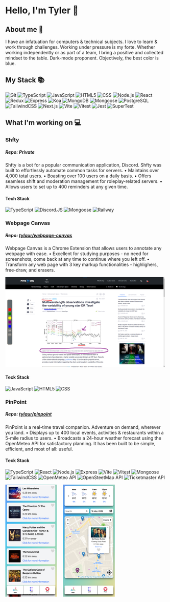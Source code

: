 # Hello, I'm Tyler 👋

## About me 🤔
I have an infatuation for computers & technical subjects. I love to learn & work through challenges. Working under pressure is my forte. Whether working independently or as part of a team, I bring a positive and collected mindset to the table.
Dark-mode proponent. Objectively, the best color is blue.

## My Stack 📚
![Git](https://img.shields.io/badge/-Git-F05032?logo=git&logoColor=white)
![TypeScript](https://img.shields.io/badge/-TypeScript-3178C6?logo=typescript&logoColor=white)
![JavaScript](https://img.shields.io/badge/-JavaScript-F7DF1E?logo=javascript&logoColor=white)
![HTML5](https://img.shields.io/badge/-HTML5-E34F26?logo=html5&logoColor=white)
![CSS](https://img.shields.io/badge/-CSS-663399?logo=css&logoColor=white)
![Node.js](https://img.shields.io/badge/-Node.js-339933?logo=nodedotjs&logoColor=white)
![React](https://img.shields.io/badge/-React-61DAFB?logo=react&logoColor=black)
![Redux](https://img.shields.io/badge/-Redux-764ABC?logo=redux&logoColor=white)
![Express](https://img.shields.io/badge/-Express-000000?logo=express&logoColor=white)
![Koa](https://img.shields.io/badge/-Koa-333333?logo=koa&logoColor=white)
![MongoDB](https://img.shields.io/badge/-MongoDB-47A248?logo=mongodb&logoColor=white)
![Mongoose](https://img.shields.io/badge/-Mongoose-000000?logo=mongoose&logoColor=red)
![PostgreSQL](https://img.shields.io/badge/-PostgreSQL-336791?logo=postgresql&logoColor=white)
![TailwindCSS](https://img.shields.io/badge/-TailwindCSS-06B6D4?logo=tailwindcss&logoColor=white)
![Next.js](https://img.shields.io/badge/-Next.js-000000?logo=nextdotjs&logoColor=white)
![Vite](https://img.shields.io/badge/-Vite-646CFF?logo=vite&logoColor=white)
![Vitest](https://img.shields.io/badge/-Vitest-6E9F18?logo=vitest&logoColor=white)
![Jest](https://img.shields.io/badge/-Jest-C21325?logo=jest&logoColor=white)
![SuperTest](https://img.shields.io/badge/-SuperTest-333333?logoColor=white)

## What I'm working on 💻

### Shfty

##### Repo: Private

Shfty is a bot for a popular communication application, Discord. Shfty was built to effortlessly automate common tasks for servers.
• Maintains over 4,000 total users.
• Boasting over 100 users on a daily basis.
• Offers seamless shift and moderation management for roleplay-related servers.
• Allows users to set up to 400 reminders at any given time.

#### Tech Stack
![TypeScript](https://img.shields.io/badge/-TypeScript-3178C6?logo=typescript&logoColor=white)
![Discord.JS](https://img.shields.io/badge/-Discord.js-5865F2?logo=discord&logoColor=white)
![Mongoose](https://img.shields.io/badge/-Mongoose-000000?logo=mongoose&logoColor=red)
![Railway](https://img.shields.io/badge/-Railway-0B0D0E?logo=railway&logoColor=white)

### Webpage Canvas

##### Repo: [tylaur/webpage-canvas](https://github.com/tylaur/webpage-canvas)

Webpage Canvas is a Chrome Extension that allows users to annotate any webpage with ease.
• Excellent for studying purposes - no need for screenshots, come back at any time to continue where you left off.
• Transform any web page with 3 key markup functionalities - highlighers, free-draw, and erasers.

<img src="./public/webpagecanvas/demo.png" width="500" />

#### Teck Stack
![JavaScript](https://img.shields.io/badge/-JavaScript-F7DF1E?logo=javascript&logoColor=white)
![HTML5](https://img.shields.io/badge/-HTML5-E34F26?logo=html5&logoColor=white)
![CSS](https://img.shields.io/badge/-CSS-663399?logo=css&logoColor=white)

### PinPoint

##### Repo: [tylaur/pinpoint](https://github.com/tylaur/pinpoint)

PinPoint is a real-time travel companion. Adventure on demand, wherever you land.
• Displays up to 400 local events, activities & restaurants within a 5-mile radius to users.
• Broadcasts a 24-hour weather forecast using the OpenMeteo API for satisfactory planning.
It has been built to be simple, efficient, and most of all: useful.

#### Teck Stack
![TypeScript](https://img.shields.io/badge/-TypeScript-3178C6?logo=typescript&logoColor=white)
![React](https://img.shields.io/badge/-React-61DAFB?logo=react&logoColor=black)
![Node.js](https://img.shields.io/badge/-Node.js-339933?logo=nodedotjs&logoColor=white)
![Express](https://img.shields.io/badge/-Express-000000?logo=express&logoColor=white)
![Vite](https://img.shields.io/badge/-Vite-646CFF?logo=vite&logoColor=white)
![Vitest](https://img.shields.io/badge/-Vitest-6E9F18?logo=vitest&logoColor=white)
![Mongoose](https://img.shields.io/badge/-Mongoose-000000?logo=mongoose&logoColor=red)
![TailwindCSS](https://img.shields.io/badge/-TailwindCSS-06B6D4?logo=tailwindcss&logoColor=white)
![OpenMeteo API](https://img.shields.io/badge/-OpenMeteo%20API-357cca?logo=accuweather&logoColor=white)
![OpenSteetMap API](https://img.shields.io/badge/-OpenSteetMap%20API-3f8510?logo=openstreetmap&logoColor=white)
![Ticketmaster API](https://img.shields.io/badge/-Ticketmaster%20API-026CDF?logo=ticketmaster&logoColor=white)

<div style="display: flex; flex-direction: row; gap: 20px;">
     <img src="./public/pinpoint/fav_list.png" height="350" />
     <img src="./public/pinpoint/pin_view.png" height="350" />
</div>